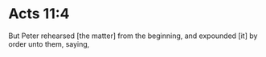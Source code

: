 # Acts 11:4

But Peter rehearsed [the matter] from the beginning, and expounded [it] by order unto them, saying,
